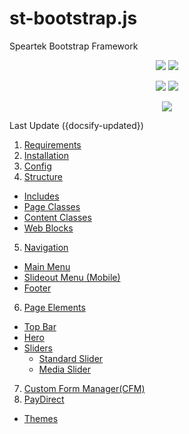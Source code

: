 # st-bootstrap.js
Speartek Bootstrap Framework

<p align="center">
    <img src="https://img.shields.io/badge/build-passing-green?style=flat-square" data-no-zoom>
    <img src="https://img.shields.io/github/issues-raw/rshelnutt/st-bootstrap.js?style=flat-square" data-no-zoom>
</p>
<p align="center">
    <img src="https://img.shields.io/github/v/release/rshelnutt/st-bootstrap?style=flat-square" data-no-zoom>
    <img src="https://img.shields.io/github/release-date/rshelnutt/st-bootstrap?color=e22171&amp;style=flat-square" data-no-zoom>
</p>
<p align="center">
    <img src="https://img.shields.io/badge/required-speartek%20723+-orange?style=flat-square" data-no-zoom>
</p>

Last Update ({docsify-updated})

1. [Requirements](#requirements)
2. [Installation](#installation)
3. [Config](#config)
4. [Structure](#structure)
  - [Includes](#includes)
  - [Page Classes](#page-classes)
  - [Content Classes](#content-classes)
  - [Web Blocks](#web-blocks)
5. [Navigation](#navigation)
  - [Main Menu](#main-menu)
  - [Slideout Menu (Mobile)](#slideout-menu-mobile)
  - [Footer](#footer)
6. [Page Elements](#page-elements)
  - [Top Bar](#top-bar)
  - [Hero](#hero)
  - [Sliders](#sliders)
    - [Standard Slider](#standard-slider)
    - [Media Slider](#media-slider)
7. [Custom Form Manager(CFM)](#custom-form-manager-cfm)
8. [PayDirect](#paydirect)
  - [Themes](#themes)
